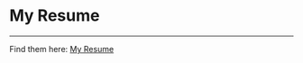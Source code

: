 # My Resume
---
Find them here: [My Resume](https://github.com/manojmanikandan7/Resume/blob/main/My_Resume.pdf)

